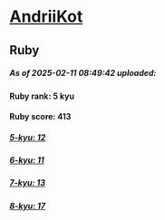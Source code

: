 # [AndriiKot](https://www.codewars.com/users/AndriiKot) 
## Ruby

##### As of 2025-02-11 08:49:42 uploaded:

#### Ruby rank: 5 kyu

#### Ruby score: 413

##### [5-kyu: 12](https://github.com/AndriiKot/Ruby__CodeWars/tree/main/kyu-5)

##### [6-kyu: 11](https://github.com/AndriiKot/Ruby__CodeWars/tree/main/kyu-6)

##### [7-kyu: 13](https://github.com/AndriiKot/Ruby__CodeWars/tree/main/kyu-7)

##### [8-kyu: 17](https://github.com/AndriiKot/Ruby__CodeWars/tree/main/kyu-8)

